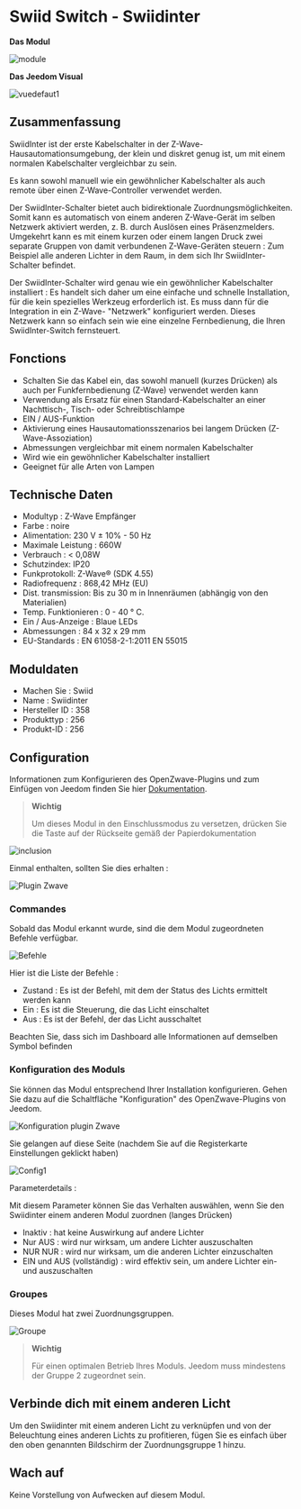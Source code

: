 # Swiid Switch - Swiidinter

**Das Modul**

![module](images/swiid.inter/module.jpg)

**Das Jeedom Visual**

![vuedefaut1](images/swiid.inter/vuedefaut1.jpg)

Zusammenfassung
------

SwiidInter ist der erste Kabelschalter in der Z-Wave-Hausautomationsumgebung, der klein und diskret genug ist, um mit einem normalen Kabelschalter vergleichbar zu sein.

Es kann sowohl manuell wie ein gewöhnlicher Kabelschalter als auch remote über einen Z-Wave-Controller verwendet werden.

Der SwiidInter-Schalter bietet auch bidirektionale Zuordnungsmöglichkeiten. Somit kann es automatisch von einem anderen Z-Wave-Gerät im selben Netzwerk aktiviert werden, z. B. durch Auslösen eines Präsenzmelders. Umgekehrt kann es mit einem kurzen oder einem langen Druck zwei separate Gruppen von damit verbundenen Z-Wave-Geräten steuern : Zum Beispiel alle anderen Lichter in dem Raum, in dem sich Ihr SwiidInter-Schalter befindet.

Der SwiidInter-Schalter wird genau wie ein gewöhnlicher Kabelschalter installiert : Es handelt sich daher um eine einfache und schnelle Installation, für die kein spezielles Werkzeug erforderlich ist. Es muss dann für die Integration in ein Z-Wave- "Netzwerk" konfiguriert werden. Dieses Netzwerk kann so einfach sein wie eine einzelne Fernbedienung, die Ihren SwiidInter-Switch fernsteuert.

Fonctions
---------

-   Schalten Sie das Kabel ein, das sowohl manuell (kurzes Drücken) als auch per Funkfernbedienung (Z-Wave) verwendet werden kann
-   Verwendung als Ersatz für einen Standard-Kabelschalter an einer Nachttisch-, Tisch- oder Schreibtischlampe
-   EIN / AUS-Funktion
-   Aktivierung eines Hausautomationsszenarios bei langem Drücken (Z-Wave-Assoziation)
-   Abmessungen vergleichbar mit einem normalen Kabelschalter
-   Wird wie ein gewöhnlicher Kabelschalter installiert
-   Geeignet für alle Arten von Lampen

Technische Daten
---------------------------

-   Modultyp : Z-Wave Empfänger
-   Farbe : noire
-   Alimentation: 230 V ± 10% - 50 Hz
-   Maximale Leistung : 660W
-   Verbrauch : &lt; 0,08W
-   Schutzindex: IP20
-   Funkprotokoll: Z-Wave® (SDK 4.55)
-   Radiofrequenz : 868,42 MHz (EU)
-   Dist. transmission: Bis zu 30 m in Innenräumen (abhängig von den Materialien)
-   Temp. Funktionieren : 0 - 40 ° C.
-   Ein / Aus-Anzeige : Blaue LEDs
-   Abmessungen : 84 x 32 x 29 mm
-   EU-Standards : EN 61058-2-1:2011 EN 55015

Moduldaten
-----------------

-   Machen Sie : Swiid
-   Name : Swiidinter
-   Hersteller ID : 358
-   Produkttyp : 256
-   Produkt-ID : 256

Configuration
-------------

Informationen zum Konfigurieren des OpenZwave-Plugins und zum Einfügen von Jeedom finden Sie hier [Dokumentation](https://doc.jeedom.com/de_DE/plugins/automation%20protocol/openzwave/).

> **Wichtig**
>
> Um dieses Modul in den Einschlussmodus zu versetzen, drücken Sie die Taste auf der Rückseite gemäß der Papierdokumentation

![inclusion](images/swiid.inter/inclusion.jpg)

Einmal enthalten, sollten Sie dies erhalten :

![Plugin Zwave](images/swiid.inter/information.jpg)

### Commandes

Sobald das Modul erkannt wurde, sind die dem Modul zugeordneten Befehle verfügbar.

![Befehle](images/swiid.inter/commandes.jpg)

Hier ist die Liste der Befehle :

-   Zustand : Es ist der Befehl, mit dem der Status des Lichts ermittelt werden kann
-   Ein : Es ist die Steuerung, die das Licht einschaltet
-   Aus : Es ist der Befehl, der das Licht ausschaltet

Beachten Sie, dass sich im Dashboard alle Informationen auf demselben Symbol befinden

### Konfiguration des Moduls

Sie können das Modul entsprechend Ihrer Installation konfigurieren. Gehen Sie dazu auf die Schaltfläche "Konfiguration" des OpenZwave-Plugins von Jeedom.

![Konfiguration plugin Zwave](images/plugin/bouton_configuration.jpg)

Sie gelangen auf diese Seite (nachdem Sie auf die Registerkarte Einstellungen geklickt haben)

![Config1](images/swiid.inter/config1.jpg)

Parameterdetails :

Mit diesem Parameter können Sie das Verhalten auswählen, wenn Sie den Swiidinter einem anderen Modul zuordnen (langes Drücken)

-   Inaktiv : hat keine Auswirkung auf andere Lichter
-   Nur AUS : wird nur wirksam, um andere Lichter auszuschalten
-   NUR NUR : wird nur wirksam, um die anderen Lichter einzuschalten
-   EIN und AUS (vollständig) : wird effektiv sein, um andere Lichter ein- und auszuschalten

### Groupes

Dieses Modul hat zwei Zuordnungsgruppen.

![Groupe](images/swiid.inter/groupe.jpg)

> **Wichtig**
>
> Für einen optimalen Betrieb Ihres Moduls. Jeedom muss mindestens der Gruppe 2 zugeordnet sein.

Verbinde dich mit einem anderen Licht
----------------------------

Um den Swiidinter mit einem anderen Licht zu verknüpfen und von der Beleuchtung eines anderen Lichts zu profitieren, fügen Sie es einfach über den oben genannten Bildschirm der Zuordnungsgruppe 1 hinzu.

Wach auf
-------

Keine Vorstellung von Aufwecken auf diesem Modul.
